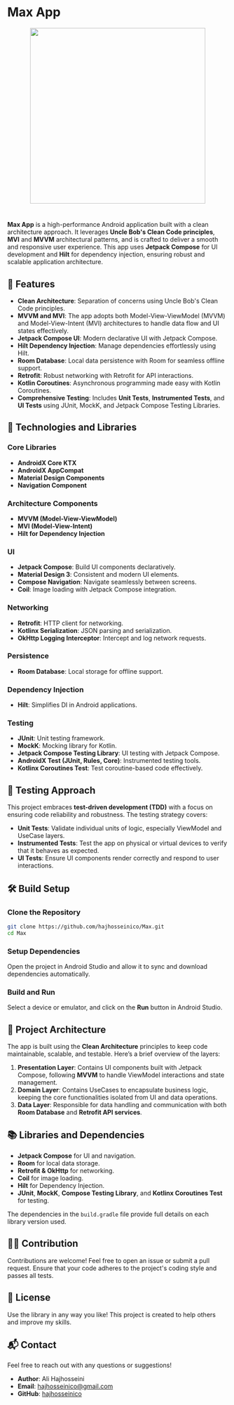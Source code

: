# Max App

<div align="center">
    <img src="https://github.com/user-attachments/assets/f9fbc8f9-67d5-4920-9820-eac3877fc15f" width="400">
</div>

# 
**Max App** is a high-performance Android application built with a clean architecture approach. It leverages **Uncle Bob's Clean Code principles**, **MVI** and **MVVM** architectural patterns, and is crafted to deliver a smooth and responsive user experience. This app uses **Jetpack Compose** for UI development and **Hilt** for dependency injection, ensuring robust and scalable application architecture.

## 🚀 Features

- **Clean Architecture**: Separation of concerns using Uncle Bob's Clean Code principles.
- **MVVM and MVI**: The app adopts both Model-View-ViewModel (MVVM) and Model-View-Intent (MVI) architectures to handle data flow and UI states effectively.
- **Jetpack Compose UI**: Modern declarative UI with Jetpack Compose.
- **Hilt Dependency Injection**: Manage dependencies effortlessly using Hilt.
- **Room Database**: Local data persistence with Room for seamless offline support.
- **Retrofit**: Robust networking with Retrofit for API interactions.
- **Kotlin Coroutines**: Asynchronous programming made easy with Kotlin Coroutines.
- **Comprehensive Testing**: Includes **Unit Tests**, **Instrumented Tests**, and **UI Tests** using JUnit, MockK, and Jetpack Compose Testing Libraries.

## 📱 Technologies and Libraries

### Core Libraries

- **AndroidX Core KTX**
- **AndroidX AppCompat**
- **Material Design Components**
- **Navigation Component**
  
### Architecture Components

- **MVVM (Model-View-ViewModel)**
- **MVI (Model-View-Intent)**
- **Hilt for Dependency Injection**
  
### UI

- **Jetpack Compose**: Build UI components declaratively.
- **Material Design 3**: Consistent and modern UI elements.
- **Compose Navigation**: Navigate seamlessly between screens.
- **Coil**: Image loading with Jetpack Compose integration.

### Networking

- **Retrofit**: HTTP client for networking.
- **Kotlinx Serialization**: JSON parsing and serialization.
- **OkHttp Logging Interceptor**: Intercept and log network requests.
  
### Persistence

- **Room Database**: Local storage for offline support.

### Dependency Injection

- **Hilt**: Simplifies DI in Android applications.

### Testing

- **JUnit**: Unit testing framework.
- **MockK**: Mocking library for Kotlin.
- **Jetpack Compose Testing Library**: UI testing with Jetpack Compose.
- **AndroidX Test (JUnit, Rules, Core)**: Instrumented testing tools.
- **Kotlinx Coroutines Test**: Test coroutine-based code effectively.

## 🧪 Testing Approach

This project embraces **test-driven development (TDD)** with a focus on ensuring code reliability and robustness. The testing strategy covers:

- **Unit Tests**: Validate individual units of logic, especially ViewModel and UseCase layers.
- **Instrumented Tests**: Test the app on physical or virtual devices to verify that it behaves as expected.
- **UI Tests**: Ensure UI components render correctly and respond to user interactions.

## 🛠️ Build Setup

### Clone the Repository

```bash
git clone https://github.com/hajhosseinico/Max.git
cd Max
```

### Setup Dependencies

Open the project in Android Studio and allow it to sync and download dependencies automatically.

### Build and Run

Select a device or emulator, and click on the **Run** button in Android Studio.

## 🧩 Project Architecture

The app is built using the **Clean Architecture** principles to keep code maintainable, scalable, and testable. Here’s a brief overview of the layers:

1. **Presentation Layer**: Contains UI components built with Jetpack Compose, following **MVVM** to handle ViewModel interactions and state management.
2. **Domain Layer**: Contains UseCases to encapsulate business logic, keeping the core functionalities isolated from UI and data operations.
3. **Data Layer**: Responsible for data handling and communication with both **Room Database** and **Retrofit API services**.

## 📚 Libraries and Dependencies

- **Jetpack Compose** for UI and navigation.
- **Room** for local data storage.
- **Retrofit & OkHttp** for networking.
- **Coil** for image loading.
- **Hilt** for Dependency Injection.
- **JUnit**, **MockK**, **Compose Testing Library**, and **Kotlinx Coroutines Test** for testing.
  
The dependencies in the `build.gradle` file provide full details on each library version used.

## 👨‍💻 Contribution

Contributions are welcome! Feel free to open an issue or submit a pull request. Ensure that your code adheres to the project's coding style and passes all tests.

## 📄 License

Use the library in any way you like! This project is created to help others and improve my skills.

## 📬 Contact

Feel free to reach out with any questions or suggestions!

- **Author**: Ali Hajhosseini
- **Email**: [hajhosseinico@gmail.com](mailto:hajhosseinico@gmail.com)
- **GitHub**: [hajhosseinico](https://github.com/hajhosseinico)
